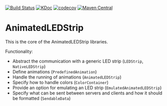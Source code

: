 [![Build Status](https://travis-ci.com/AnimatedLEDStrip/AnimatedLEDStrip.svg?branch=master)](https://travis-ci.com/AnimatedLEDStrip/AnimatedLEDStrip)
[![KDoc](https://img.shields.io/badge/KDoc-read-green.svg)](https://animatedledstrip.github.io/AnimatedLEDStrip/animatedledstrip-core/)
[![codecov](https://codecov.io/gh/AnimatedLEDStrip/AnimatedLEDStrip/branch/master/graph/badge.svg)](https://codecov.io/gh/AnimatedLEDStrip/AnimatedLEDStrip)
[![Maven Central](https://maven-badges.herokuapp.com/maven-central/io.github.animatedledstrip/animatedledstrip-core/badge.svg)](https://maven-badges.herokuapp.com/maven-central/io.github.animatedledstrip/animatedledstrip-core)

# AnimatedLEDStrip
This is the core of the AnimatedLEDStrip libraries.

Functionality:
- Abstract the communication with a generic LED strip (`LEDStrip`, `NativeLEDStrip`)
- Define animations (`PredefinedAnimation`)
- Handle the running of animations (`AnimatedLEDStrip`)
- Specify how to handle colors (`ColorContainer`)
- Provide an option for emulating an LED strip (`EmulatedAnimatedLEDStrip`)
- Specify what can be sent between servers and clients and how it should be formatted (`SendableData`) 
